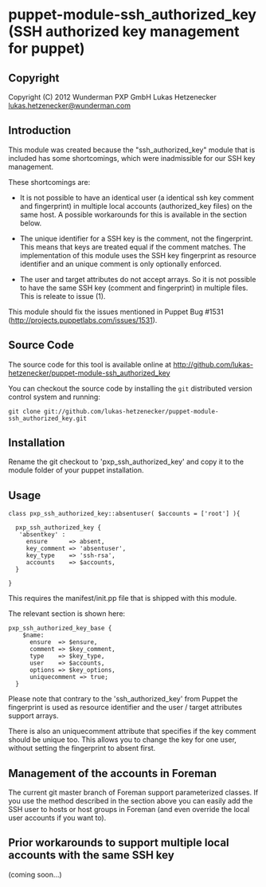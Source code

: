 puppet-module-ssh_authorized_key (SSH authorized key management for puppet)
===========================================================================

Copyright
---------

Copyright (C) 2012 Wunderman PXP GmbH
Lukas Hetzenecker <lukas.hetzenecker@wunderman.com>

Introduction
------------

This module was created because the "ssh_authorized_key" module that is included has some
shortcomings, which were inadmissible for our SSH key management.

These shortcomings are:
 - It is not possible to have an identical user (a identical ssh key comment and fingerprint)
   in multiple local accounts (authorized_key files) on the same host. 
   A possible workarounds for this is available in the section below.

 - The unique identifier for a SSH key is the comment, not the fingerprint.
   This means that keys are treated equal if the comment matches. 
   The implementation of this module uses the SSH key fingerprint as resource identifier
   and an unique comment is only optionally enforced.

 - The user and target attributes do not accept arrays.
   So it is not possible to have the same SSH key (comment and fingerprint) in multiple files.
   This is releate to issue (1).

This module should fix the issues mentioned in Puppet Bug #1531 (http://projects.puppetlabs.com/issues/1531).

Source Code
-----------

The source code for this tool is available online at
http://github.com/lukas-hetzenecker/puppet-module-ssh_authorized_key

You can checkout the source code by installing the `git` distributed version
control system and running:

    git clone git://github.com/lukas-hetzenecker/puppet-module-ssh_authorized_key.git

Installation
------------

Rename the git checkout to 'pxp_ssh_authorized_key' and copy it to the module folder of your puppet installation.

Usage
-----

```
class pxp_ssh_authorized_key::absentuser( $accounts = ['root'] ){

  pxp_ssh_authorized_key { 
   'absentkey' :
     ensure      => absent,
     key_comment => 'absentuser',
     key_type    => 'ssh-rsa',
     accounts    => $accounts,
  }

}
```

This requires the manifest/init.pp file that is shipped with this module.

The relevant section is shown here: 

```
pxp_ssh_authorized_key_base {
    $name:
      ensure  => $ensure,
      comment => $key_comment,
      type    => $key_type,
      user    => $accounts,
      options => $key_options,
      uniquecomment => true;
  }
```

Please note that contrary to the 'ssh_authorized_key' from Puppet the
fingerprint is used as resource identifier and the user / target attributes
support arrays.

There is also an uniquecomment attribute that specifies if the key comment
should be unique too.
This allows you to change the key for one user, without setting the fingerprint
to absent first.

Management of the accounts in Foreman
-------------------------------------

The current git master branch of Foreman support parameterized classes.
If you use the method described in the section above you can easily add 
the SSH user to hosts or host groups in Foreman (and even override the
local user accounts if you want to).

Prior workarounds to support multiple local accounts with the same SSH key
--------------------------------------------------------------------------

(coming soon...)

